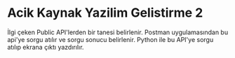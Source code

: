 # Acik Kaynak Yazilim Gelistirme 2
 İlgi çeken Public API'lerden bir tanesi belirlenir. Postman uygulamasından bu api'ye sorgu atılır ve sorgu sonucu belirlenir. Python ile bu API'ye sorgu atılıp ekrana çıktı yazdırılır.
